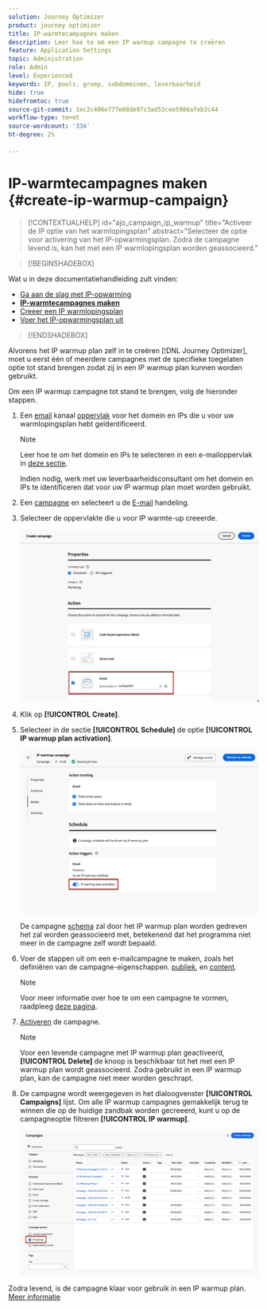 ```yaml
---
solution: Journey Optimizer
product: journey optimizer
title: IP-warmtecampagnes maken
description: Leer hoe te om een IP warmup campagne te creëren
feature: Application Settings
topic: Administration
role: Admin
level: Experienced
keywords: IP, pools, groep, subdomeinen, leverbaarheid
hide: true
hidefromtoc: true
source-git-commit: 1ec2c406e777e08de97c3ad53cee5986afeb3c44
workflow-type: tm+mt
source-wordcount: '334'
ht-degree: 2%

---
```


# IP-warmtecampagnes maken {#create-ip-warmup-campaign}

>[!CONTEXTUALHELP]
>id="ajo_campaign_ip_warmup"
>title="Activeer de IP optie van het warmlopingsplan"
>abstract="Selecteer de optie voor activering van het IP-opwarmingsplan. Zodra de campagne levend is, kan het met een IP warmlopingsplan worden geassocieerd."

>[!BEGINSHADEBOX]

Wat u in deze documentatiehandleiding zult vinden:

* [Ga aan de slag met IP-opwarming](ip-warmup-gs.md)
* **[IP-warmtecampagnes maken](ip-warmup-campaign.md)**
* [Creeer een IP warmlopingsplan](ip-warmup-plan.md)
* [Voer het IP-opwarmingsplan uit](ip-warmup-running.md)

>[!ENDSHADEBOX]

Alvorens het IP warmup plan zelf in te creëren [!DNL Journey Optimizer], moet u eerst één of meerdere campagnes met de specifieke toegelaten optie tot stand brengen zodat zij in een IP warmup plan kunnen worden gebruikt.

Om een IP warmup campagne tot stand te brengen, volg de hieronder stappen.

1. Een [email](../email/email-settings.md) kanaal [oppervlak](channel-surfaces.md) voor het domein en IPs die u voor uw warmlopingsplan hebt geïdentificeerd.

   >[!NOTE]
   >
   >Leer hoe te om het domein en IPs te selecteren in een e-mailoppervlak in [deze sectie](../email/email-settings.md#subdomains-and-ip-pools).
   >
   >Indien nodig, werk met uw leverbaarheidsconsultant om het domein en IPs te identificeren dat voor uw IP warmup plan moet worden gebruikt.<!--TBC-->

1. Een [campagne](../campaigns/create-campaign.md) en selecteert u de [E-mail](../email/create-email.md#create-email-journey-campaign) handeling.

1. Selecteer de oppervlakte die u voor IP warmte-up creeerde.

   ![](assets/ip-warmup-campaign-surface.png)

   <!--You must use the same surface as the one that will be used for the asociated IP warmup plan. [Learn how to create an IP warmup plan](#create-ip-warmup-plan)-->

1. Klik op **[!UICONTROL Create]**.

1. Selecteer in de sectie **[!UICONTROL Schedule]** de optie **[!UICONTROL IP warmup plan activation]**.

   ![](assets/ip-warmup-campaign-plan-activation.png)

   De campagne [schema](../campaigns/create-campaign.md#schedule) zal door het IP warmup plan worden gedreven het zal worden geassocieerd met, betekenend dat het programma niet meer in de campagne zelf wordt bepaald.

1. Voer de stappen uit om een e-mailcampagne te maken, zoals het definiëren van de campagne-eigenschappen. [publiek](../audience/about-audiences.md)<!--best practices for IP warmup in terms of audience?-->, en [content](../email/get-started-email-design.md#key-steps).

   >[!NOTE]
   >
   >Voor meer informatie over hoe te om een campagne te vormen, raadpleeg [deze pagina](../campaigns/get-started-with-campaigns.md).

1. [Activeren](../campaigns/review-activate-campaign.md) de campagne.

   >[!NOTE]
   >
   >Voor een levende campagne met IP warmup plan geactiveerd, **[!UICONTROL Delete]** de knoop is beschikbaar tot het met een IP warmup plan wordt geassocieerd. Zodra gebruikt in een IP warmup plan, kan de campagne niet meer worden geschrapt.

1. De campagne wordt weergegeven in het dialoogvenster **[!UICONTROL Campaigns]** lijst. Om alle IP warmup campagnes gemakkelijk terug te winnen die op de huidige zandbak worden gecreeerd, kunt u op de campagneoptie filtreren **[!UICONTROL IP warmup]**.

   ![](assets/ip-warmup-campaign-filter.png)

Zodra levend, is de campagne klaar voor gebruik in een IP warmup plan. [Meer informatie](ip-warmup-plan.md)

<!--Any recommendations when defining an audience? i.e do you have to include all your database or a limited number or according to your Excel file?-->

